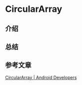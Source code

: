 # CircularArray

## 介绍


## 总结



## 参考文章
[CircularArray | Android Developers](https://developer.android.google.cn/reference/kotlin/androidx/collection/CircularArray)